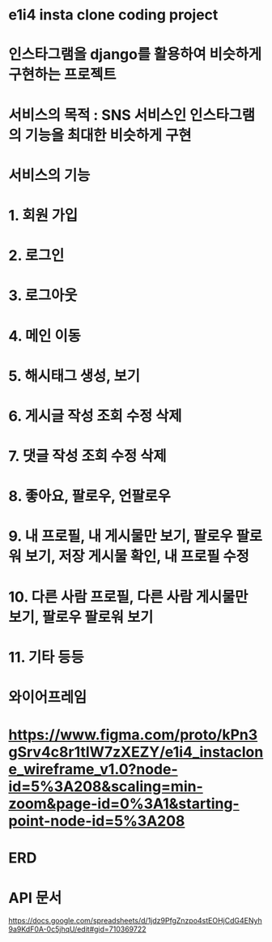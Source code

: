 # e1i4 insta clone coding project #

# 인스타그램을 django를 활용하여 비슷하게 구현하는 프로젝트 #

# 서비스의 목적 : SNS 서비스인 인스타그램의 기능을 최대한 비슷하게 구현 #

# 서비스의 기능 #

# 1. 회원 가입
# 2. 로그인
# 3. 로그아웃
# 4. 메인 이동
# 5. 해시태그 생성, 보기
# 6. 게시글 작성 조회 수정 삭제
# 7. 댓글 작성 조회 수정 삭제
# 8. 좋아요, 팔로우, 언팔로우
# 9. 내 프로필, 내 게시물만 보기, 팔로우 팔로워 보기, 저장 게시물 확인, 내 프로필 수정
# 10. 다른 사람 프로필, 다른 사람 게시물만 보기, 팔로우 팔로워 보기
# 11. 기타 등등

# 와이어프레임
# https://www.figma.com/proto/kPn3gSrv4c8r1tIW7zXEZY/e1i4_instaclone_wireframe_v1.0?node-id=5%3A208&scaling=min-zoom&page-id=0%3A1&starting-point-node-id=5%3A208

# ERD


# API 문서
https://docs.google.com/spreadsheets/d/1jdz9PfgZnzpo4stEOHjCdG4ENyh9a9KdF0A-0c5jhqU/edit#gid=710369722



